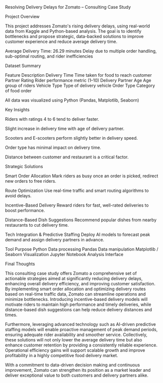 Resolving Delivery Delays for Zomato – Consulting Case Study

Project Overview

This project addresses Zomato's rising delivery delays, using real-world data from Kaggle and Python-based analysis. The goal is to identify bottlenecks and propose strategic, data-backed solutions to improve customer experience and reduce average delivery time.

Average Delivery Time: 26.29 minutes
Delay due to multiple order handling, sub-optimal routing, and rider inefficiencies

Dataset Summary

Feature	Description
Delivery Time	Time taken for food to reach customer
Partner Rating	Rider performance metric (1–10)
Delivery Partner Age	Age group of riders
Vehicle Type	Type of delivery vehicle
Order Type	Category of food order

All data was visualized using Python (Pandas, Matplotlib, Seaborn)

Key Insights

Riders with ratings 4 to 6 tend to deliver faster.

Slight increase in delivery time with age of delivery partner.

Scooters and E-scooters perform slightly better in delivery speed.

Order type has minimal impact on delivery time.

Distance between customer and restaurant is a critical factor.

Strategic Solutions

Smart Order Allocation
Mark riders as busy once an order is picked, redirect new orders to free riders.

Route Optimization
Use real-time traffic and smart routing algorithms to avoid delays.

Incentive-Based Delivery
Reward riders for fast, well-rated deliveries to boost performance.

Distance-Based Dish Suggestions
Recommend popular dishes from nearby restaurants to cut delivery time.

Tech Integration & Predictive Staffing
Deploy AI models to forecast peak demand and assign delivery partners in advance.

Tool	Purpose
Python	Data processing
Pandas	Data manipulation
Matplotlib / Seaborn	Visualization
Jupyter Notebook	Analysis Interface

Final Thoughts

This consulting case study offers Zomato a comprehensive set of actionable strategies aimed at significantly reducing delivery delays, enhancing overall delivery efficiency, and improving customer satisfaction. By implementing smart order allocation and optimizing delivery routes based on real-time traffic data, Zomato can streamline operations and minimize bottlenecks. Introducing incentive-based delivery models will motivate riders to maintain high performance and timely deliveries, while distance-based dish suggestions can help reduce delivery distances and times.

Furthermore, leveraging advanced technology such as AI-driven predictive staffing models will enable proactive management of peak demand periods, ensuring adequate rider availability and smoother service. Collectively, these solutions will not only lower the average delivery time but also enhance customer retention by providing a consistently reliable experience. Operational efficiency gains will support scalable growth and improve profitability in a highly competitive food delivery market.

With a commitment to data-driven decision making and continuous improvement, Zomato can strengthen its position as a market leader and deliver exceptional value to both customers and delivery partners alike.


